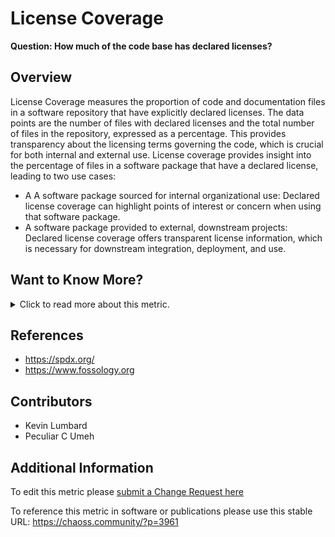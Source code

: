 # License Coverage

**Question: How much of the code base has declared licenses?**

## Overview

License Coverage measures the proportion of code and documentation files in a software repository that have explicitly declared licenses. The data points are the number of files with declared licenses and the total number of files in the repository, expressed as a percentage. This provides transparency about the licensing terms governing the code, which is crucial for both internal and external use. License coverage provides insight into the percentage of files in a software package that have a declared license, leading to two use cases:

*   A A software package sourced for internal organizational use: Declared license coverage can highlight points of interest or concern when using that software package.
*   A software package provided to external, downstream projects: Declared license coverage offers transparent license information, which is necessary for downstream integration, deployment, and use.

## Want to Know More?

<span markdown="1"><details><summary>Click to read more about this metric.</summary>

### Filters

*   Time: Licenses declared in a repository can change over time as the dependencies of the repository change. One of the principle motivations for tracking license presence, aside from basic awareness, is to draw attention to any unexpected new license introduction.

### Visualizations

**Web Presentation of Augur Web Output**
![Web Presentation of Augur Web Output](https://raw.githubusercontent.com/chaoss/wg-risk/main/focus-areas/licensing/images/license-coverage_augur-web-output.png)

**JSON Presentation of Augur Json Output**
![JSON Presentation of Augur Json Output](https://raw.githubusercontent.com/chaoss/wg-risk/main/focus-areas/licensing/images/license-coverage_augur-json-output.png)

</details></span>

## References

*   https://spdx.org/
*   https://www.fossology.org

## Contributors

*   Kevin Lumbard
*   Peculiar C Umeh

## Additional Information

To edit this metric please [submit a Change Request here](https://github.com/chaoss/wg-risk/blob/main/focus-areas/licensing/license-coverage.md)

To reference this metric in software or publications please use this stable URL: <https://chaoss.community/?p=3961>

<!-- # For groupings in the knowledge base
Context tags: Software, Platform
Keyword tags: risk, licensing, license, coverage, intellectual, property, rights, legal, law
→


